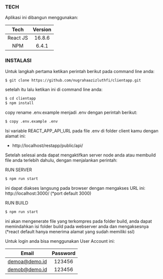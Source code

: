 ### TECH

Aplikasi ini dibangun menggunakan:

|   Tech   | Version |
| :------: | :-----: |
| React JS | 16.8.6  |
|   NPM    |  6.4.1  |

### INSTALASI

Untuk langkah pertama ketikan perintah berikut pada command line anda:

```sh
$ git clone https://github.com/nugrahaazizluthfi/clientapp.git
```

setelah itu lalu ketikan ini di command line anda:

```sh
$ cd clientapp
$ npm install
```

copy rename .env.example menjadi .env dengan perintah berikut:

```sh
$ copy .env.example .env
```

Isi variable REACT_APP_API_URL pada file .env di folder client kamu dengan alamat ini:

-   http://localhost/restapp/public/api/

Setelah selesai anda dapat mengaktifkan server node anda atau membuild file anda terlebih dahulu, dengan menjalankan perintah:

RUN SERVER

```sh
$ npm run start
```

ini dapat diakses langsung pada browser dengan mengakses URL ini: http://localhost:3000/ (\*port default 3000)

RUN BUILD

```sh
$ npm run start
```

ini akan mengenerate file yang terkompres pada folder build, anda dapat memindahkan isi folder build pada webserver anda dan mengaksesnya (\*react default hanya menerima alamat yang sudah memiliki ssl)

Untuk login anda bisa menggunakan User Account ini:

|     Email     | Password |
| :-----------: | :------: |
| demoa@demo.id |  123456  |
| demob@demo.id |  123456  |

